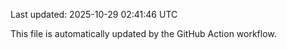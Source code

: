 Last updated: 2025-10-29 02:41:46 UTC

This file is automatically updated by the GitHub Action workflow.
